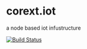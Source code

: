 # corext.iot
 a node based iot infustructure

[![Build Status](https://travis-ci.com/odax-ethan/cortex.iot.svg?branch=master)](https://travis-ci.com/odax-ethan/cortex.iot)
